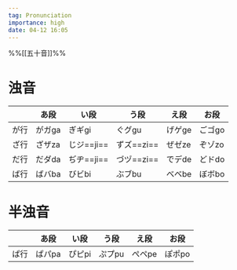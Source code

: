 ```yaml
---
tag: Pronunciation
importance: high
date: 04-12 16:05
---
```

%%[[五十音]]%%

# 浊音

|      | あ段   | い段       | う段       | え段   | お段   |
| ---- | ------ | ---------- | ---------- | ------ | ------ |
| が行 | がガga | ぎギgi     | ぐグgu     | げゲge | ごゴgo |
| ざ行 | ざザza | じジ==ji== | ずズ==zi== | ぜゼze | ぞゾzo |
| だ行 | だダda | ぢヂ==ji== | づヅ==zi== | でデde | どドdo |
| ば行 | ばバba | びビbi     | ぶブbu     | べベbe | ぼボbo |

# 半浊音

|      | あ段   | い段   | う段   | え段   | お段   |
| ---- | ------ | ------ | ------ | ------ | ------ |
| ぱ行 | ぱパpa | ぴピpi | ぷプpu | ぺペpe | ぽポpo |